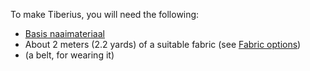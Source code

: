 To make Tiberius, you will need the following:

- [Basis naaimateriaal](/docs/sewing/basic-sewing-supplies)
- About 2 meters (2.2 yards) of a suitable fabric (see [Fabric options](/docs/patterns/tiberius/fabric))
- (a belt, for wearing it)
